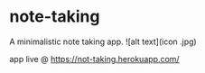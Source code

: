 # note-taking
A minimalistic note taking app.
![alt text](icon .jpg)

app live @ https://not-taking.herokuapp.com/
